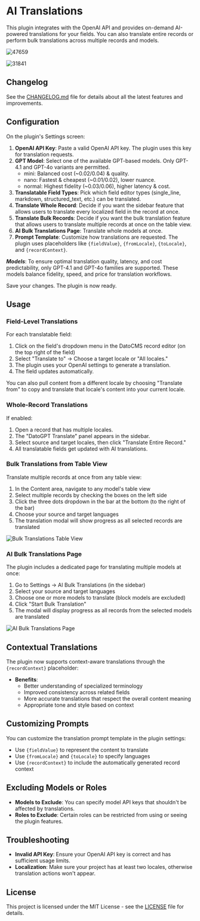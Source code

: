 # AI Translations

This plugin integrates with the OpenAI API and provides on-demand AI-powered translations for your fields. You can also translate entire records or perform bulk translations across multiple records and models.

![47659](https://github.com/user-attachments/assets/2aae06c5-d2fb-404d-ae76-08b5ebd55759)

![31841](https://github.com/user-attachments/assets/a1b4e9aa-d79e-4807-8b90-16b06b65852c)

## Changelog

See the [CHANGELOG.md](./CHANGELOG.md) file for details about all the latest features and improvements.

## Configuration

On the plugin's Settings screen:

1. **OpenAI API Key**: Paste a valid OpenAI API key. The plugin uses this key for translation requests.
2. **GPT Model**: Select one of the available GPT-based models. Only GPT-4.1 and GPT-4o variants are permitted.
    - mini: Balanced cost (~$0.02/$0.04) & quality.
    - nano: Fastest & cheapest (~$0.01/$0.02), lower nuance.
    - normal: Highest fidelity (~$0.03/$0.06), higher latency & cost.
3. **Translatable Field Types**: Pick which field editor types (single_line, markdown, structured_text, etc.) can be translated.
4. **Translate Whole Record**: Decide if you want the sidebar feature that allows users to translate every localized field in the record at once.
5. **Translate Bulk Records**: Decide if you want the bulk translation feature that allows users to translate multiple records at once on the table view.
6. **AI Bulk Translations Page**: Translate whole models at once.
7. **Prompt Template**: Customize how translations are requested. The plugin uses placeholders like `{fieldValue}`, `{fromLocale}`, `{toLocale}`, and `{recordContext}`.

_**Models**_: To ensure optimal translation quality, latency, and cost predictability, only GPT-4.1 and GPT-4o families are supported. These models balance fidelity, speed, and price for translation workflows.

Save your changes. The plugin is now ready.

## Usage

### Field-Level Translations

For each translatable field:

1. Click on the field's dropdown menu in the DatoCMS record editor (on the top right of the field)
2. Select "Translate to" -> Choose a target locale or "All locales."
3. The plugin uses your OpenAI settings to generate a translation.
4. The field updates automatically.

You can also pull content from a different locale by choosing "Translate from" to copy and translate that locale's content into your current locale.

### Whole-Record Translations

If enabled:

1. Open a record that has multiple locales.
2. The "DatoGPT Translate" panel appears in the sidebar.
3. Select source and target locales, then click "Translate Entire Record."
4. All translatable fields get updated with AI translations.

### Bulk Translations from Table View

Translate multiple records at once from any table view:

1. In the Content area, navigate to any model's table view
2. Select multiple records by checking the boxes on the left side
3. Click the three dots dropdown in the bar at the bottom (to the right of the bar)
4. Choose your source and target languages
5. The translation modal will show progress as all selected records are translated

![Bulk Translations Table View](https://raw.githubusercontent.com/marcelofinamorvieira/datocms-plugin-ai-translations/refs/heads/master/public/assets/bulk-translation-example.png)

### AI Bulk Translations Page

The plugin includes a dedicated page for translating multiple models at once:

1. Go to Settings → AI Bulk Translations (in the sidebar)
2. Select your source and target languages
3. Choose one or more models to translate (block models are excluded)
4. Click "Start Bulk Translation"
5. The modal will display progress as all records from the selected models are translated

![AI Bulk Translations Page](https://raw.githubusercontent.com/marcelofinamorvieira/datocms-plugin-ai-translations/refs/heads/master/public/assets/sidebar-translation-example.png)

## Contextual Translations

The plugin now supports context-aware translations through the `{recordContext}` placeholder:

- **Benefits**:
  - Better understanding of specialized terminology
  - Improved consistency across related fields
  - More accurate translations that respect the overall content meaning
  - Appropriate tone and style based on context

## Customizing Prompts

You can customize the translation prompt template in the plugin settings:

- Use `{fieldValue}` to represent the content to translate
- Use `{fromLocale}` and `{toLocale}` to specify languages
- Use `{recordContext}` to include the automatically generated record context

## Excluding Models or Roles

- **Models to Exclude**: You can specify model API keys that shouldn't be affected by translations.
- **Roles to Exclude**: Certain roles can be restricted from using or seeing the plugin features.

## Troubleshooting

- **Invalid API Key**: Ensure your OpenAI API key is correct and has sufficient usage limits.
- **Localization**: Make sure your project has at least two locales, otherwise translation actions won't appear.

## License

This project is licensed under the MIT License - see the [LICENSE](LICENSE) file for details.
